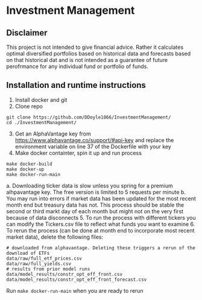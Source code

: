 # Investment Management
## Disclaimer
This project is not intended to give financial advice.
Rather it calculates optimal diversified portfolios based on historical data and forecasts based on that historical dat 
and is not intended as a guarantee of future perofrmance for any individual fund or portfolio of funds.
## Installation and runtime instructions
1. Install docker and git
2. Clone repo
```
git clone https://github.com/DDoyle1066/InvestmentManagement/
cd ./InvestmentManagement/
```
3. Get an AlphaVantage key from https://www.alphavantage.co/support/#api-key and replace the environment variable on line 37 of the Dockerfile with your key
4. Make docker containter, spin it up and run process
```
make docker-build
make docker-up
make docker-run-main
```
  a. Downloading ticker data is slow unless you spring for a premium alhpavantage key. The free version is limited to 5 requests per minute
  b. You may run into errors if market data has been updated for the most recent month end but treasury data has not.
  This process should be stable the second or third markt day of each month but might not on the very first because of data disconnects
5. To run the process with different tickers you can modify the Tickers.csv file to reflect what funds you want to examine
6. To rerun the process (can be done at month end to incorporate most recent market data), delete the following files:
```
# downloaded from alphavantage. Deleting these triggers a rerun of the download of ETFs
data/raw/full_etf_prices.csv
data/raw/full_yields.csv
# results from prior model runs
data/model_results/constr_opt_eff_front.csv
data/model_results/constr_opt_eff_front_forecast.csv
```
Run `make docker-run-main` when you are ready to rerun
